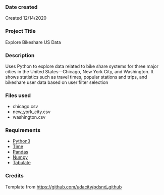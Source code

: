 ### Date created
Created 12/14/2020

### Project Title
Explore Bikeshare US Data

### Description
Uses Python to explore data related to bike share systems for three major cities in the United States—Chicago, New York City, and Washington.
It shows statistics such as travel times, popular stations and trips, and bikeshare user data based on user filter selection

### Files used
- chicago.csv 
- new_york_city.csv 
- washington.csv 

### Requirements 
- [Python3](https://www.python.org/)
- [Time](https://docs.python.org/2/library/time.html)
- [Pandas](https://pandas.pydata.org/)
- [Numpy](https://numpy.org/)
- [Tabulate](https://pypi.org/project/tabulate/)

### Credits
Template from https://github.com/udacity/pdsnd_github
